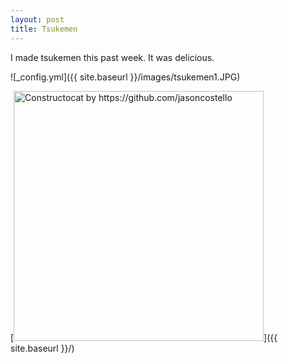 ```yaml
---
layout: post
title: Tsukemen
---
```


I made tsukemen this past week. It was delicious.

![_config.yml]({{ site.baseurl }}/images/tsukemen1.JPG)

[<img src="{{ site.baseurl }}/images/tsukemen1.JPG" alt="Constructocat by https://github.com/jasoncostello" style="width: 400px;"/>]({{ site.baseurl }}/)
